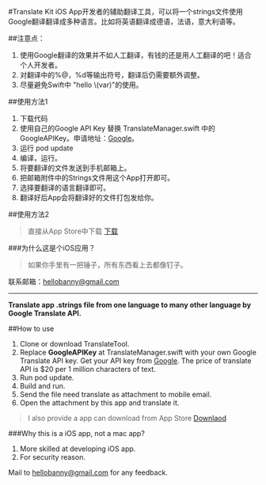 #Translate Kit
iOS App开发者的辅助翻译工具，可以将一个strings文件使用Google翻译翻译成多种语言。比如将英语翻译成德语，法语，意大利语等。

##注意点：
1. 使用Google翻译的效果并不如人工翻译，有钱的还是用人工翻译的吧！适合个人开发者。
2. 对翻译中的%@，%d等输出符号，翻译后仍需要额外调整。
3. 尽量避免Swift中 "hello \\(var)"的使用。

##使用方法1
1. 下载代码
2. 使用自己的Google API Key 替换 TranslateManager.swift 中的 GoogleAPIKey。申请地址：[Google](https://cloud.google.com/translate/)。
3. 运行 pod update
4. 编译，运行。
5. 将要翻译的文件发送到手机邮箱上。
6. 把邮箱附件中的Strings文件用这个App打开即可。
7. 选择要翻译的语言翻译即可。
8. 翻译好后App会将翻译好的文件打包发给你。


##使用方法2
> 直接从App Store中下载 [下载](https://itunes.apple.com/app/id1167289129)

###为什么这是个iOS应用？

>如果你手里有一把锤子，所有东西看上去都像钉子。

联系邮箱：<hellobanny@gmail.com>

****
**Translate app .strings file from one language to many other language by Google Translate API.**

##How to use

1. Clone or download TranslateTool.
2. Replace **GoogleAPIKey** at TranslateManager.swift with your own Google Translate API key.
Get your API key from [Google](https://cloud.google.com/translate/). The price of translate API is $20 per 1 million characters of text.
3. Run pod update.
4. Build and run.
5. Send the file need translate as attachment to mobile email.
6. Open the attachment by this app and translate it.

> I also provide a app can download from App Store [Downlaod](https://itunes.apple.com/app/id1167289129)

###Why this is a iOS app, not a mac app?

1. More skilled at developing iOS app.
2. For security reason.

Mail to <hellobanny@gmail.com> for any feedback.